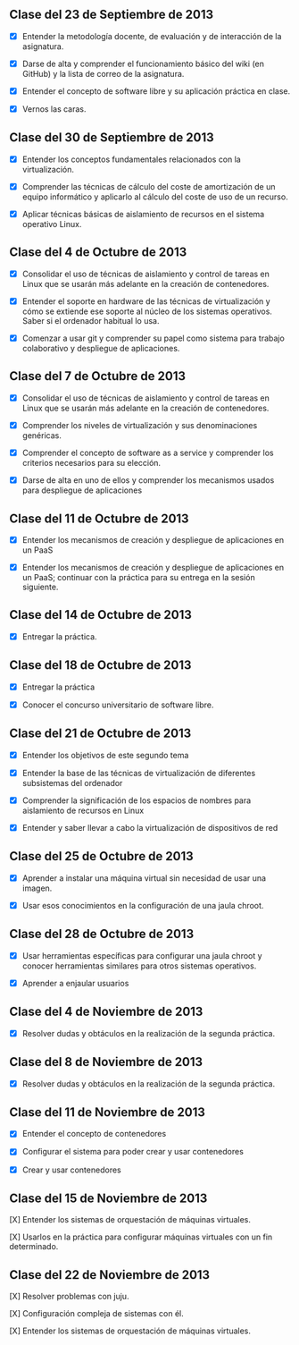 **Clase del 23 de Septiembre de 2013**
----------------------------------

- [x] Entender la metodología docente, de evaluación y de interacción de la asignatura.

- [x] Darse de alta y comprender el funcionamiento básico del wiki (en GitHub) y la lista de correo de la asignatura.

- [x] Entender el concepto de software libre y su aplicación práctica en clase.

- [x] Vernos las caras.

**Clase del 30 de Septiembre de 2013**
--------------------------------------

- [x] Entender los conceptos fundamentales relacionados con la virtualización.

- [x] Comprender las técnicas de cálculo del coste de amortización de un equipo informático y aplicarlo al cálculo del coste de uso de un recurso.

- [x] Aplicar técnicas básicas de aislamiento de recursos en el sistema operativo Linux.

**Clase del 4 de Octubre de 2013**
----------------------------------

- [x] Consolidar el uso de técnicas de aislamiento y control de tareas en Linux que se usarán más adelante en la creación de contenedores.

- [x] Entender el soporte en hardware de las técnicas de virtualización y cómo se extiende ese soporte al núcleo de los sistemas operativos. Saber si el ordenador habitual lo usa.

- [x] Comenzar a usar git y comprender su papel como sistema para trabajo colaborativo y despliegue de aplicaciones.


**Clase del 7 de Octubre de 2013**
----------------------------------
- [x] Consolidar el uso de técnicas de aislamiento y control de tareas en Linux que se usarán más adelante en la creación de contenedores.

- [x] Comprender los niveles de virtualización y sus denominaciones genéricas.

- [x] Comprender el concepto de software as a service y comprender los criterios necesarios para su elección.

- [x] Darse de alta en uno de ellos y comprender los mecanismos usados para despliegue de aplicaciones



**Clase del 11 de Octubre de 2013**
-----------------------------------
- [x] Entender los mecanismos de creación y despliegue de aplicaciones en un PaaS

- [x] Entender los mecanismos de creación y despliegue de aplicaciones en un PaaS; continuar con la práctica para su entrega en la sesión siguiente.



**Clase del 14 de Octubre de 2013**
-----------------------------------
- [x] Entregar la práctica.


**Clase del 18 de Octubre de 2013**
-----------------------------------------

- [x]  Entregar la práctica

- [x] Conocer el concurso universitario de software libre.


**Clase del 21 de Octubre de 2013**
-----------------------------------------

- [x] Entender los objetivos de este segundo tema

- [x] Entender la base de las técnicas de virtualización de diferentes subsistemas del ordenador

- [x] Comprender la significación de los espacios de nombres para aislamiento de recursos en Linux

- [x] Entender y saber llevar a cabo la virtualización de dispositivos de red


**Clase del 25 de Octubre de 2013**
-----------------------------------------

- [x] Aprender a instalar una máquina virtual sin necesidad de usar una imagen.

- [x] Usar esos conocimientos en la configuración de una jaula chroot.

**Clase del 28 de Octubre de 2013**
-----------------------------------------

- [x] Usar herramientas específicas para configurar una jaula chroot y conocer herramientas similares para otros sistemas operativos.

- [x] Aprender a enjaular usuarios

**Clase del 4 de Noviembre de 2013**
------------------------------------------

- [x] Resolver dudas y obtáculos en la realización de la segunda práctica. 


**Clase del 8 de Noviembre de 2013**
------------------------------------------

- [x] Resolver dudas y obtáculos en la realización de la segunda práctica. 


**Clase del 11 de Noviembre de 2013**
------------------------------------------

- [X] Entender el concepto de contenedores

- [X] Configurar el sistema para poder crear y usar contenedores 

- [X] Crear y usar contenedores 

**Clase del 15 de Noviembre de 2013**
------------------------------------------

[X] Entender los sistemas de orquestación de máquinas virtuales. 

[X] Usarlos en la práctica para configurar máquinas virtuales con un fin determinado. 


**Clase del 22 de Noviembre de 2013**
------------------------------------------

[X] Resolver problemas con juju. 

[X] Configuración compleja de sistemas con él. 


[X] Entender los sistemas de orquestación de máquinas virtuales. 


